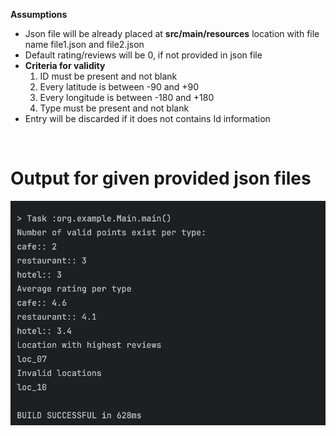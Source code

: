 <b>Assumptions</b>
<ul>
  <li>Json file will be already placed at <b>src/main/resources</b> location with file name file1.json and file2.json</li>
  <li>Default rating/reviews will be 0, if not provided in json file</li>
  <li>
    <b>Criteria for validity</b>
    <ol>
      <li>ID must be present and not blank</li>
      <li>Every latitude is between -90 and +90</li>
      <li>Every longitude is between -180 and +180</li>
      <li>Type must be present and not blank</li>
    </ol>
  </li>
  <li>Entry will be discarded if it does not contains Id information</li>
</ul>
<br>

# Output for given provided json files
<img src="https://github.com/TedaMeda/CoreshieldTask/blob/main/result_image.png">
